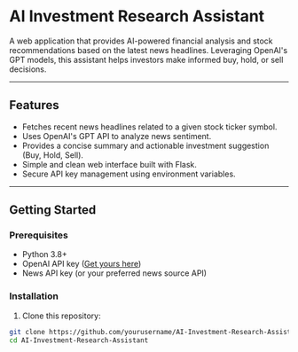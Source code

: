 # AI Investment Research Assistant

A web application that provides AI-powered financial analysis and stock recommendations based on the latest news headlines. Leveraging OpenAI's GPT models, this assistant helps investors make informed buy, hold, or sell decisions.

---

## Features

- Fetches recent news headlines related to a given stock ticker symbol.
- Uses OpenAI's GPT API to analyze news sentiment.
- Provides a concise summary and actionable investment suggestion (Buy, Hold, Sell).
- Simple and clean web interface built with Flask.
- Secure API key management using environment variables.

---

## Getting Started

### Prerequisites

- Python 3.8+
- OpenAI API key ([Get yours here](https://platform.openai.com/account/api-keys))
- News API key (or your preferred news source API)

### Installation

1. Clone this repository:

```bash
git clone https://github.com/yourusername/AI-Investment-Research-Assistant.git
cd AI-Investment-Research-Assistant
